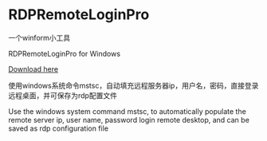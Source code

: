 # RDPRemoteLoginPro
一个winform小工具

RDPRemoteLoginPro for Windows

[Download here](https://github.com/li-dw/RDPRemoteLoginPro/blob/master/RDPRemoteLoginPro/bin/Release/%E8%BF%9C%E7%A8%8B%E6%A1%8C%E9%9D%A2AutoPro.exe)

使用windows系统命令mstsc，自动填充远程服务器ip，用户名，密码，直接登录远程桌面，并可保存为rdp配置文件

Use the windows system command mstsc, to automatically populate the remote server ip, user name, password login remote desktop, and can be saved as rdp configuration file

